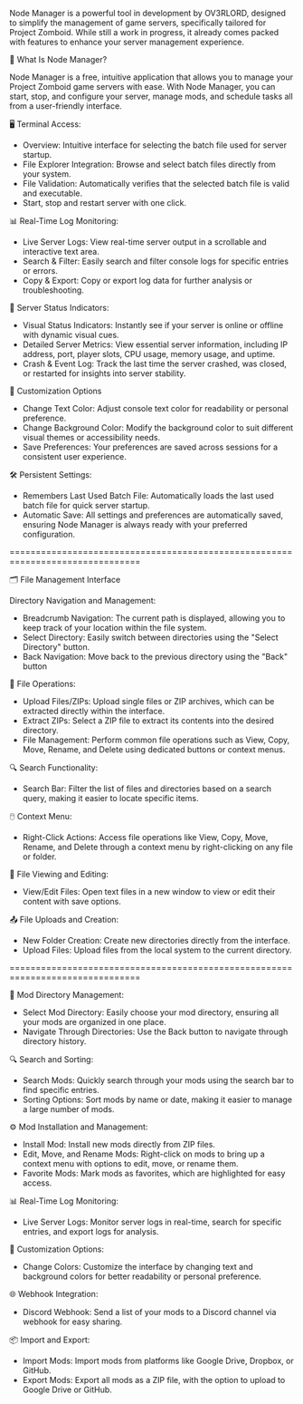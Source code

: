 Node Manager is a powerful tool in development by OV3RLORD, designed to simplify the management of game servers, specifically tailored for Project Zomboid. While still a work in progress, it already comes packed with features to enhance your server management experience.

📂 What Is Node Manager?

Node Manager is a free, intuitive application that allows you to manage your Project Zomboid game servers with ease. With Node Manager, you can start, stop, and configure your server, manage mods, and schedule tasks all from a user-friendly interface. 


🖥️ Terminal Access:

- Overview: Intuitive interface for selecting the batch file used for server startup.
- File Explorer Integration: Browse and select batch files directly from your system. 
- File Validation: Automatically verifies that the selected batch file is valid and executable.
- Start, stop and restart server with one click. 

📊 Real-Time Log Monitoring:

- Live Server Logs: View real-time server output in a scrollable and interactive text area.
- Search & Filter: Easily search and filter console logs for specific entries or errors.
- Copy & Export: Copy or export log data for further analysis or troubleshooting.

🔄 Server Status Indicators:

- Visual Status Indicators: Instantly see if your server is online or offline with dynamic visual cues.
- Detailed Server Metrics: View essential server information, including IP address, port, player slots, CPU usage, memory usage, and uptime.
- Crash & Event Log: Track the last time the server crashed, was closed, or restarted for insights into server stability.

🎨 Customization Options

- Change Text Color: Adjust console text color for readability or personal preference.
- Change Background Color: Modify the background color to suit different visual themes or accessibility needs.
- Save Preferences: Your preferences are saved across sessions for a consistent user experience.

🛠️ Persistent Settings:

- Remembers Last Used Batch File: Automatically loads the last used batch file for quick server startup.
- Automatic Save: All settings and preferences are automatically saved, ensuring Node Manager is always ready with your preferred configuration.
  
===============================================================================

🗂️ File Management Interface

Directory Navigation and Management:

- Breadcrumb Navigation: The current path is displayed, allowing you to keep track of your location within the file system.
- Select Directory: Easily switch between directories using the "Select Directory" button.
- Back Navigation: Move back to the previous directory using the "Back" button

🔄 File Operations:

- Upload Files/ZIPs: Upload single files or ZIP archives, which can be extracted directly within the interface.
- Extract ZIPs: Select a ZIP file to extract its contents into the desired directory.
- File Management: Perform common file operations such as View, Copy, Move, Rename, and Delete using dedicated buttons or context menus.

🔍 Search Functionality:

- Search Bar: Filter the list of files and directories based on a search query, making it easier to locate specific items.

🖱️ Context Menu:

- Right-Click Actions: Access file operations like View, Copy, Move, Rename, and Delete through a context menu by right-clicking on any file or folder.

📝 File Viewing and Editing:

- View/Edit Files: Open text files in a new window to view or edit their content with save options.

📤 File Uploads and Creation:

- New Folder Creation: Create new directories directly from the interface.
- Upload Files: Upload files from the local system to the current directory.

=============================================================================== 

📂 Mod Directory Management:

- Select Mod Directory: Easily choose your mod directory, ensuring all your mods are organized in one place.
- Navigate Through Directories: Use the Back button to navigate through directory history. 

🔍 Search and Sorting:

- Search Mods: Quickly search through your mods using the search bar to find specific entries.
- Sorting Options: Sort mods by name or date, making it easier to manage a large number of mods.

⚙️ Mod Installation and Management:

- Install Mod: Install new mods directly from ZIP files.
- Edit, Move, and Rename Mods: Right-click on mods to bring up a context menu with options to edit, move, or rename them.
- Favorite Mods: Mark mods as favorites, which are highlighted for easy access.

📊 Real-Time Log Monitoring:

- Live Server Logs: Monitor server logs in real-time, search for specific entries, and export logs for analysis.

🎨 Customization Options:

- Change Colors: Customize the interface by changing text and background colors for better readability or personal preference.
  
🌐 Webhook Integration:

- Discord Webhook: Send a list of your mods to a Discord channel via webhook for easy sharing.
  
📦 Import and Export:

- Import Mods: Import mods from platforms like Google Drive, Dropbox, or GitHub.
- Export Mods: Export all mods as a ZIP file, with the option to upload to Google Drive or GitHub.


